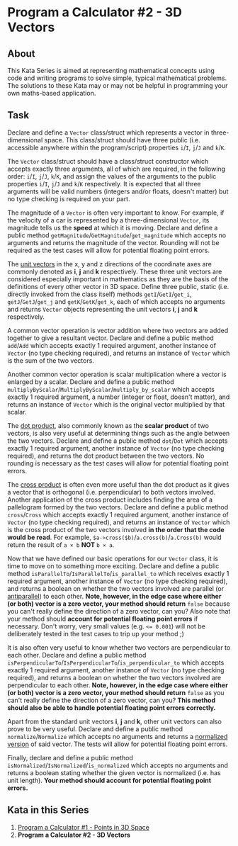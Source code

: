 <h1 id="program-a-calculator-2---3d-vectors">Program a Calculator #2 - 3D Vectors</h1>
<h2 id="about">About</h2>
<p>This Kata Series is aimed at representing mathematical concepts using code and writing programs to solve simple, typical mathematical problems.  The solutions to these Kata may or may not be helpful in programming your own maths-based application.</p>
<h2 id="task">Task</h2>
<p>Declare and define a <code>Vector</code> class/struct which represents a vector in three-dimensional space.  This class/struct should have three public (i.e. accessible anywhere within the program/script) properties <code>i</code>/<code>I</code>, <code>j</code>/<code>J</code> and <code>k</code>/<code>K</code>.</p>
<p>The <code>Vector</code> class/struct should have a class/struct constructor which accepts exactly three arguments, all of which are required, in the following order: <code>i</code>/<code>I</code>, <code>j</code>/<code>J</code>, <code>k</code>/<code>K</code>, and assign the values of the arguments to the public properties <code>i</code>/<code>I</code>, <code>j</code>/<code>J</code> and <code>k</code>/<code>K</code> respectively.  It is expected that all three arguments will be valid numbers (integers and/or floats, doesn't matter) but no type checking is required on your part.</p>
<p>The magnitude of a <code>Vector</code> is often very important to know.  For example, if the velocity of a car is represented by a three-dimensional <code>Vector</code>, its magnitude tells us the <strong>speed</strong> at which it is moving.  Declare and define a public method <code>getMagnitude</code>/<code>GetMagnitude</code>/<code>get_magnitude</code> which accepts no arguments and returns the magnitude of the vector.  Rounding will not be required as the test cases will allow for potential floating point errors.</p>
<p>The <a href="https://en.wikipedia.org/wiki/Unit_vector" data-turbolinks="false" target="_blank">unit vectors</a> in the x, y and z directions of the coordinate axes are commonly denoted as <strong>i</strong>, <strong>j</strong> and <strong>k</strong> respectively.  These three unit vectors are considered especially important in mathematics as they are the basis of the definitions of every other vector in 3D space.  Define three public, static (i.e. directly invoked from the class itself) methods <code>getI</code>/<code>GetI</code>/<code>get_i</code>, <code>getJ</code>/<code>GetJ</code>/<code>get_j</code> and <code>getK</code>/<code>GetK</code>/<code>get_k</code>, each of which accepts no arguments and returns <code>Vector</code> objects representing the unit vectors <strong>i</strong>, <strong>j</strong> and <strong>k</strong> respectively.</p>
<p>A common vector operation is vector addition where two vectors are added together to give a resultant vector.  Declare and define a public method <code>add</code>/<code>Add</code> which accepts exactly 1 required argument, another instance of <code>Vector</code> (no type checking required), and returns an instance of <code>Vector</code> which is the sum of the two vectors.</p>
<p>Another common vector operation is scalar multiplication where a vector is enlarged by a scalar.  Declare and define a public method <code>multiplyByScalar</code>/<code>MultiplyByScalar</code>/<code>multiply_by_scalar</code> which accepts exactly 1 required argument, a number (integer or float, doesn't matter), and returns an instance of <code>Vector</code> which is the original vector multiplied by that scalar.</p>
<p>The <a href="https://en.wikipedia.org/wiki/Dot_product" data-turbolinks="false" target="_blank">dot product</a>, also commonly known as the <strong>scalar product</strong> of two vectors, is also very useful at determining things such as the angle between the two vectors.  Declare and define a public method <code>dot</code>/<code>Dot</code> which accepts exactly 1 required argument, another instance of <code>Vector</code> (no type checking required), and returns the dot product between the two vectors.  No rounding is necessary as the test cases will allow for potential floating point errors.</p>
<p>The <a href="https://en.wikipedia.org/wiki/Cross_product" data-turbolinks="false" target="_blank">cross product</a> is often even more useful than the dot product as it gives a vector that is orthogonal (i.e. perpendicular) to both vectors involved.  Another application of the cross product includes finding the area of a pallelogram formed by the two vectors.  Declare and define a public method <code>cross</code>/<code>Cross</code> which accepts exactly 1 required argument, another instance of <code>Vector</code> (no type checking required), and returns an instance of <code>Vector</code> which is the cross product of the two vectors involved <strong>in the order that the code would be read</strong>.  For example, <code>$a-&gt;cross($b)</code>/<code>a.cross(b)</code>/<code>a.Cross(b)</code> would return the result of <code>a × b</code> <strong>NOT</strong> <code>b × a</code>.</p>
<p>Now that we have defined our basic operations for our <code>Vector</code> class, it is time to move on to something more exciting.  Declare and define a public method <code>isParallelTo</code>/<code>IsParallelTo</code>/<code>is_parallel_to</code> which receives exactly 1 required argument, another instance of <code>Vector</code> (no type checking required), and returns a boolean on whether the two vectors involved are parallel (or <a href="https://en.wikipedia.org/wiki/Antiparallel_(mathematics)#Antiparallel_vectors" data-turbolinks="false" target="_blank">antiparallel</a>) to each other.  <strong>Note, however, in the edge case where either (or both) vector is a zero vector, your method should return</strong> <code>false</code> because you can't really define the direction of a zero vector, can you?  Also note that your method should <strong>account for potential floating point errors</strong> if necessary.  Don't worry, very small values (e.g. <code>&lt;= 0.001</code>) will not be deliberately tested in the test cases to trip up your method ;)</p>
<p>It is also often very useful to know whether two vectors are perpendicular to each other.  Declare and define a public method <code>isPerpendicularTo</code>/<code>IsPerpendicularTo</code>/<code>is_perpendicular_to</code> which accepts exactly 1 required argument, another instance of <code>Vector</code> (no type checking required), and returns a boolean on whether the two vectors involved are perpendicular to each other.  <strong>Note, however, in the edge case where either (or both) vector is a zero vector, your method should return</strong> <code>false</code> as you can't really define the direction of a zero vector, can you?  <strong>This method should also be able to handle potential floating point errors correctly.</strong></p>
<p>Apart from the standard unit vectors <strong>i</strong>, <strong>j</strong> and <strong>k</strong>, other unit vectors can also prove to be very useful.  Declare and define a public method <code>normalize</code>/<code>Normalize</code> which accepts no arguments and returns a <a href="https://en.wikipedia.org/wiki/Unit_vector" data-turbolinks="false" target="_blank">normalized version</a> of said vector.  The tests will allow for potential floating point errors.</p>
<p>Finally, declare and define a public method <code>isNormalized</code>/<code>IsNormalized</code>/<code>is_normalized</code> which accepts no arguments and returns a boolean stating whether the given vector is normalized (i.e. has unit length).  <strong>Your method should account for potential floating point errors.</strong></p>
<h2 id="kata-in-this-series">Kata in this Series</h2>
<ol>
<li><a href="https://www.codewars.com/kata/program-a-calculator-number-1-points-in-3d-space" data-turbolinks="false" target="_blank">Program a Calculator #1 - Points in 3D Space</a></li>
<li><strong>Program a Calculator #2 - 3D Vectors</strong></li>
</ol>
